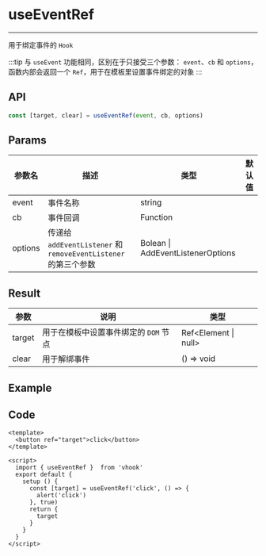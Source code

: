 # useEventRef
---

用于绑定事件的 ``Hook``

:::tip
与 ``useEvent`` 功能相同，区别在于只接受三个参数： ``event``、``cb`` 和 ``options``，函数内部会返回一个 ``Ref``，用于在模板里设置事件绑定的对象
:::

## API

```typescript
const [target, clear] = useEventRef(event, cb, options)
```

## Params



| 参数名  | 描述                                                         | 类型                              | 默认值 |
| ------- | ------------------------------------------------------------ | --------------------------------- | ------ |
| event   | 事件名称                                                     | string                            |        |
| cb      | 事件回调                                                     | Function                          |        |
| options | 传递给 ``addEventListener`` 和 ``removeEventListener`` 的第三个参数 | Bolean \| AddEventListenerOptions |        |



## Result



| 参数   | 说明                                    | 类型                 |
| ------ | --------------------------------------- | -------------------- |
| target | 用于在模板中设置事件绑定的 ``DOM`` 节点 | Ref<Element \| null> |
| clear  | 用于解绑事件                            | () => void           |

## Example

<UseEventRef/>



## Code

```vue
<template>
  <button ref="target">click</button>
</template>

<script>
  import { useEventRef }  from 'vhook'
  export default {
    setup () {
      const [target] = useEventRef('click', () => {
        alert('click')
      }, true)
      return {
        target
      }
    }
  }
</script>
```

